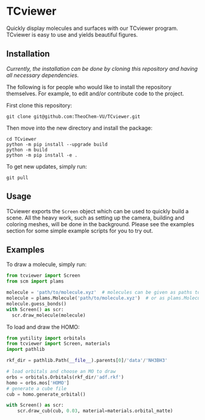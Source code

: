 # TCviewer
Quickly display molecules and surfaces with our TCviewer program. TCviewer is easy to use and yields beautiful figures.

## Installation <a name=installation></a>
*Currently, the installation can be done by cloning this repository and having all necessary dependencies.*

The following is for people who would like to install the repository themselves. For example, to edit and/or contribute code to the project.

First clone this repository:
```
git clone git@github.com:TheoChem-VU/TCviewer.git
```

Then move into the new directory and install the package:

```
cd TCviewer
python -m pip install --upgrade build 
python -m build 
python -m pip install -e .
```

To get new updates, simply run:
```
git pull
```
## Usage <a name=usage></a>
TCviewer exports the `Screen` object which can be used to quickly build a scene. All the heavy work, such as setting up the camera, building and coloring meshes, will be done in the background. Please see the examples section for some simple example scripts for you to try out.

## Examples <a name=examples></a>
To draw a molecule, simply run:

```python
from tcviewer import Screen
from scm import plams

molecule = 'path/to/molecule.xyz'  # molecules can be given as paths to xyz files
molecule = plams.Molecule('path/to/molecule.xyz')  # or as plams.Molecule objects
molecule.guess_bonds()
with Screen() as scr:
  scr.draw_molecule(molecule)
```

To load and draw the HOMO:

```python
from yutility import orbitals
from tcviewer import Screen, materials
import pathlib

rkf_dir = pathlib.Path(__file__).parents[0]/'data'/'NH3BH3'

# load orbitals and choose an MO to draw
orbs = orbitals.Orbitals(rkf_dir/'adf.rkf')
homo = orbs.mos['HOMO']
# generate a cube file
cub = homo.generate_orbital()

with Screen() as scr:
	scr.draw_cub(cub, 0.03, material=materials.orbital_matte)
```
